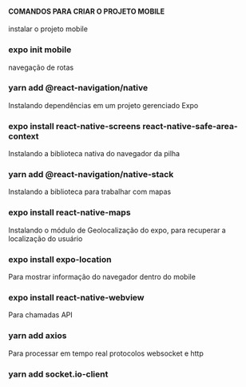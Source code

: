 #### COMANDOS PARA CRIAR O PROJETO MOBILE ####

instalar o projeto mobile
### expo init mobile

navegação de rotas
### yarn add @react-navigation/native

Instalando dependências em um projeto gerenciado Expo
### expo install react-native-screens react-native-safe-area-context

Instalando a biblioteca nativa do navegador da pilha
### yarn add @react-navigation/native-stack

Instalando a biblioteca para trabalhar com mapas
### expo install react-native-maps

Instalando o módulo de Geolocalização do expo, para recuperar a localização do usuário
### expo install expo-location

Para mostrar informação do navegador dentro do mobile
### expo install react-native-webview

Para chamadas API
### yarn add axios

Para processar em tempo real protocolos websocket e http
### yarn add socket.io-client

